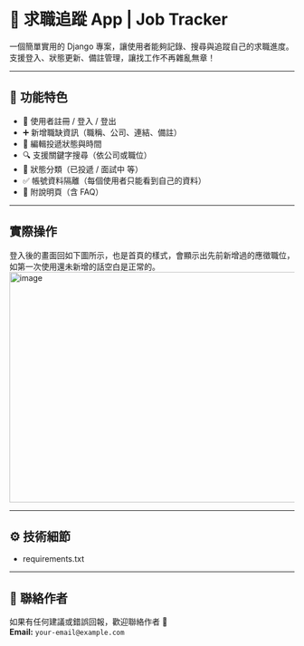 # 💼 求職追蹤 App | Job Tracker

一個簡單實用的 Django 專案，讓使用者能夠記錄、搜尋與追蹤自己的求職進度。
支援登入、狀態更新、備註管理，讓找工作不再雜亂無章！

---

## 🚀 功能特色

- 🔐 使用者註冊 / 登入 / 登出
- ➕ 新增職缺資訊（職稱、公司、連結、備註）
- 📆 編輯投遞狀態與時間
- 🔍 支援關鍵字搜尋（依公司或職位）
- 📌 狀態分類（已投遞 / 面試中 等）
- ✅ 帳號資料隔離（每個使用者只能看到自己的資料）
- 📃 附說明頁（含 FAQ）

---

## 實際操作

登入後的畫面回如下圖所示，也是首頁的樣式，會顯示出先前新增過的應徵職位，如第一次使用還未新增的話空白是正常的。
<img width="958" height="407" alt="image" src="https://github.com/user-attachments/assets/448a5ae4-d5ed-4e9a-ad6a-cda3389dfab6" />


---

## ⚙️ 技術細節

- requirements.txt

---

## 📮 聯絡作者

如果有任何建議或錯誤回報，歡迎聯絡作者 📧  
**Email:** `your-email@example.com`
